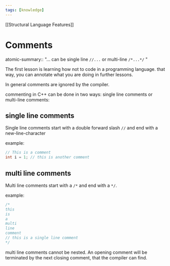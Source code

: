 ```yaml
---
tags: [knowledge]
---
```


[[Structural Language Features]]
# Comments
atomic-summary:: "... can be single line `//...` or multi-line `/*...*/` "
 

The first lesson is learning how not to code in a programming language. that way, you can annotate what you are doing in further lessons.

In general comments are ignored by the compiler.

commenting in C++ can be done in two ways: single line comments or multi-line comments:

## single line comments

Single line comments start with a double forward slash `//` and end with a new-line-character

example:

```cpp
// This is a comment
int i = 1; // this is another comment
```

## multi line comments
Multi line comments start with a `/*` and end with a `*/`.

example:

```cpp
/*
this
is
a
multi
line
comment
// this is a single line comment
*/
```

multi line comments cannot be nested. An opening comment will be terminated by the next closing comment, that the compiler can find.